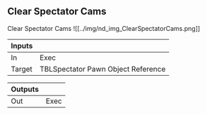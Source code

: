 ## Clear Spectator Cams
Clear Spectator Cams
![[../img/nd_img_ClearSpectatorCams.png]]

|Inputs||
|--|--|
| In | Exec |
| Target | TBLSpectator Pawn Object Reference |

|Outputs||
|--|--|
| Out | Exec |
